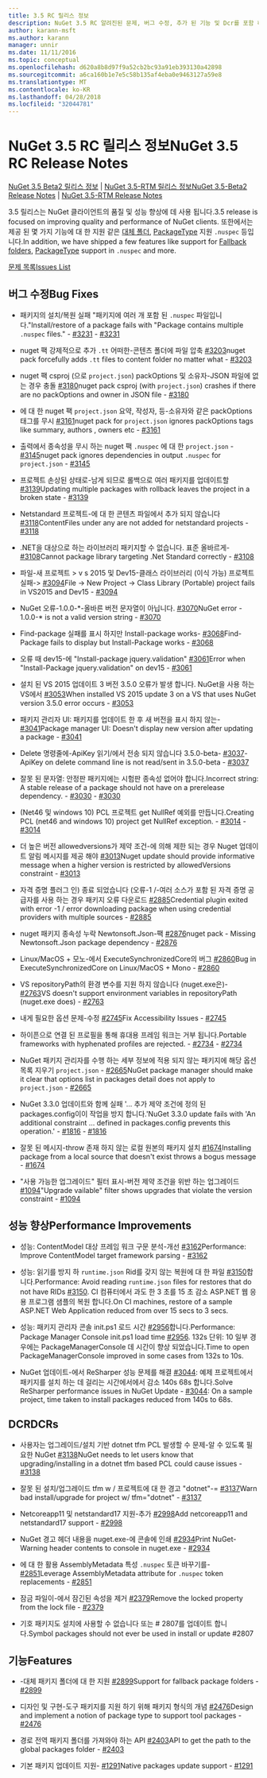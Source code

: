 ```yaml
---
title: 3.5 RC 릴리스 정보
description: NuGet 3.5 RC 알려진된 문제, 버그 수정, 추가 된 기능 및 Dcr를 포함 하 여에 대 한 릴리스 정보입니다.
author: karann-msft
ms.author: karann
manager: unnir
ms.date: 11/11/2016
ms.topic: conceptual
ms.openlocfilehash: d620a8b8d97f9a52cb2bc93a91eb393130a42898
ms.sourcegitcommit: a6ca160b1e7e5c58b135af4eba0e9463127a59e8
ms.translationtype: MT
ms.contentlocale: ko-KR
ms.lasthandoff: 04/28/2018
ms.locfileid: "32044781"
---
```

# <a name="nuget-35-rc-release-notes"></a><span data-ttu-id="cc720-103">NuGet 3.5 RC 릴리스 정보</span><span class="sxs-lookup"><span data-stu-id="cc720-103">NuGet 3.5 RC Release Notes</span></span>

<span data-ttu-id="cc720-104">[NuGet 3.5 Beta2 릴리스 정보](../release-notes/nuget-3.5-Beta2.md) | [NuGet 3.5-RTM 릴리스 정보](../release-notes/nuget-3.5-RTM.md)</span><span class="sxs-lookup"><span data-stu-id="cc720-104">[NuGet 3.5-Beta2 Release Notes](../release-notes/nuget-3.5-Beta2.md) | [NuGet 3.5-RTM Release Notes](../release-notes/nuget-3.5-RTM.md)</span></span>

<span data-ttu-id="cc720-105">3.5 릴리스는 NuGet 클라이언트의 품질 및 성능 향상에 데 사용 됩니다.</span><span class="sxs-lookup"><span data-stu-id="cc720-105">3.5 release is focused on improving quality and performance of NuGet clients.</span></span> <span data-ttu-id="cc720-106">또한에서는 제공 된 몇 가지 기능에 대 한 지원 같은 [대체 폴더](https://github.com/NuGet/Home/issues/2899), [PackageType](https://github.com/NuGet/Home/issues/2476) 지원 `.nuspec` 등입니다.</span><span class="sxs-lookup"><span data-stu-id="cc720-106">In addition, we have shipped a few features like support for [Fallback folders](https://github.com/NuGet/Home/issues/2899), [PackageType](https://github.com/NuGet/Home/issues/2476) support in `.nuspec` and more.</span></span>

[<span data-ttu-id="cc720-107">문제 목록</span><span class="sxs-lookup"><span data-stu-id="cc720-107">Issues List</span></span>](https://github.com/NuGet/Home/issues?q=is%3Aissue+is%3Aclosed+milestone%3A%223.5%20RC")

## <a name="bug-fixes"></a><span data-ttu-id="cc720-108">버그 수정</span><span class="sxs-lookup"><span data-stu-id="cc720-108">Bug Fixes</span></span>

* <span data-ttu-id="cc720-109">패키지의 설치/복원 실패 "패키지에 여러 개 포함 된 `.nuspec` 파일입니다."</span><span class="sxs-lookup"><span data-stu-id="cc720-109">Install/restore of a package fails with "Package contains multiple `.nuspec` files."</span></span><span data-ttu-id="cc720-110"> - [#3231](https://github.com/NuGet/Home/issues/3231)</span><span class="sxs-lookup"><span data-stu-id="cc720-110"> - [#3231](https://github.com/NuGet/Home/issues/3231)</span></span>

* <span data-ttu-id="cc720-111">nuget 팩 강제적으로 추가 `.tt` 어떠한-콘텐츠 폴더에 파일 압축 [#3203](https://github.com/NuGet/Home/issues/3203)</span><span class="sxs-lookup"><span data-stu-id="cc720-111">nuget pack forcefully adds `.tt` files to content folder no matter what - [#3203](https://github.com/NuGet/Home/issues/3203)</span></span>

* <span data-ttu-id="cc720-112">nuget 팩 csproj (으로 `project.json`) packOptions 및 소유자-JSON 파일에 없는 경우 충돌 [#3180](https://github.com/NuGet/Home/issues/3180)</span><span class="sxs-lookup"><span data-stu-id="cc720-112">nuget pack csproj (with `project.json`) crashes if there are no packOptions and owner in JSON file - [#3180](https://github.com/NuGet/Home/issues/3180)</span></span>

* <span data-ttu-id="cc720-113">에 대 한 nuget 팩 `project.json` 요약, 작성자, 등-소유자와 같은 packOptions 태그를 무시 [#3161](https://github.com/NuGet/Home/issues/3161)</span><span class="sxs-lookup"><span data-stu-id="cc720-113">nuget pack for `project.json` ignores packOptions tags like summary, authors , owners etc - [#3161](https://github.com/NuGet/Home/issues/3161)</span></span>

* <span data-ttu-id="cc720-114">출력에서 종속성을 무시 하는 nuget 팩 `.nuspec` 에 대 한 `project.json`  -  [#3145](https://github.com/NuGet/Home/issues/3145)</span><span class="sxs-lookup"><span data-stu-id="cc720-114">nuget pack ignores dependencies in output `.nuspec` for `project.json` - [#3145](https://github.com/NuGet/Home/issues/3145)</span></span>

* <span data-ttu-id="cc720-115">프로젝트 손상된 상태로-남게 되므로 롤백으로 여러 패키지를 업데이트할 [#3139](https://github.com/NuGet/Home/issues/3139)</span><span class="sxs-lookup"><span data-stu-id="cc720-115">Updating multiple packages with rollback leaves the project in a broken state - [#3139](https://github.com/NuGet/Home/issues/3139)</span></span>

* <span data-ttu-id="cc720-116">Netstandard 프로젝트-에 대 한 콘텐츠 파일에서 추가 되지 않습니다 [#3118](https://github.com/NuGet/Home/issues/3118)</span><span class="sxs-lookup"><span data-stu-id="cc720-116">ContentFiles under any are not added for netstandard projects - [#3118](https://github.com/NuGet/Home/issues/3118)</span></span>

* <span data-ttu-id="cc720-117">.NET을 대상으로 하는 라이브러리 패키지할 수 없습니다. 표준 올바르게- [#3108](https://github.com/NuGet/Home/issues/3108)</span><span class="sxs-lookup"><span data-stu-id="cc720-117">Cannot package library targeting .Net Standard correctly - [#3108](https://github.com/NuGet/Home/issues/3108)</span></span>

* <span data-ttu-id="cc720-118">파일-새 프로젝트 > v s 2015 및 Dev15-클래스 라이브러리 (이식 가능) 프로젝트 실패-> [#3094](https://github.com/NuGet/Home/issues/3094)</span><span class="sxs-lookup"><span data-stu-id="cc720-118">File -> New Project -> Class Library (Portable) project fails in VS2015 and Dev15 - [#3094](https://github.com/NuGet/Home/issues/3094)</span></span>

* <span data-ttu-id="cc720-119">NuGet 오류-1.0.0-\*-올바른 버전 문자열이 아닙니다. [#3070](https://github.com/NuGet/Home/issues/3070)</span><span class="sxs-lookup"><span data-stu-id="cc720-119">NuGet error - 1.0.0-\* is not a valid version string - [#3070](https://github.com/NuGet/Home/issues/3070)</span></span>

* <span data-ttu-id="cc720-120">Find-package 실패를 표시 하지만 Install-package works- [#3068](https://github.com/NuGet/Home/issues/3068)</span><span class="sxs-lookup"><span data-stu-id="cc720-120">Find-Package fails to display but Install-Package works - [#3068](https://github.com/NuGet/Home/issues/3068)</span></span>

* <span data-ttu-id="cc720-121">오류 때 dev15-에 "Install-package jquery.validation" [#3061](https://github.com/NuGet/Home/issues/3061)</span><span class="sxs-lookup"><span data-stu-id="cc720-121">Error when "Install-Package jquery.validation" on dev15 - [#3061](https://github.com/NuGet/Home/issues/3061)</span></span>

* <span data-ttu-id="cc720-122">설치 된 VS 2015 업데이트 3 버전 3.5.0 오류가 발생 합니다. NuGet을 사용 하는 VS에서 [#3053](https://github.com/NuGet/Home/issues/3053)</span><span class="sxs-lookup"><span data-stu-id="cc720-122">When installed VS 2015 update 3 on a VS that uses NuGet version 3.5.0 error occurs - [#3053](https://github.com/NuGet/Home/issues/3053)</span></span>

* <span data-ttu-id="cc720-123">패키지 관리자 UI: 패키지를 업데이트 한 후 새 버전을 표시 하지 않는- [#3041](https://github.com/NuGet/Home/issues/3041)</span><span class="sxs-lookup"><span data-stu-id="cc720-123">Package manager UI: Doesn't display new version after updating a package - [#3041](https://github.com/NuGet/Home/issues/3041)</span></span>

* <span data-ttu-id="cc720-124">Delete 명령줄에-ApiKey 읽기/에서 전송 되지 않습니다 3.5.0-beta- [#3037](https://github.com/NuGet/Home/issues/3037)</span><span class="sxs-lookup"><span data-stu-id="cc720-124">-ApiKey on delete command line is not read/sent in 3.5.0-beta - [#3037](https://github.com/NuGet/Home/issues/3037)</span></span>

* <span data-ttu-id="cc720-125">잘못 된 문자열: 안정판 패키지에는 시험판 종속성 없어야 합니다.</span><span class="sxs-lookup"><span data-stu-id="cc720-125">Incorrect string: A stable release of a package should not have on a prerelease dependency.</span></span><span data-ttu-id="cc720-126"> - [#3030](https://github.com/NuGet/Home/issues/3030)</span><span class="sxs-lookup"><span data-stu-id="cc720-126"> - [#3030](https://github.com/NuGet/Home/issues/3030)</span></span>

* <span data-ttu-id="cc720-127">(Net46 및 windows 10) PCL 프로젝트 get NullRef 예외를 만듭니다.</span><span class="sxs-lookup"><span data-stu-id="cc720-127">Creating PCL (net46 and windows 10) project get NullRef exception.</span></span><span data-ttu-id="cc720-128"> - [#3014](https://github.com/NuGet/Home/issues/3014)</span><span class="sxs-lookup"><span data-stu-id="cc720-128"> - [#3014](https://github.com/NuGet/Home/issues/3014)</span></span>

* <span data-ttu-id="cc720-129">더 높은 버전 allowedversions가 제약 조건-에 의해 제한 되는 경우 Nuget 업데이트 알림 메시지를 제공 해야 [#3013](https://github.com/NuGet/Home/issues/3013)</span><span class="sxs-lookup"><span data-stu-id="cc720-129">Nuget update should provide informative message when a higher version is restricted by allowedVersions constraint - [#3013](https://github.com/NuGet/Home/issues/3013)</span></span>

* <span data-ttu-id="cc720-130">자격 증명 플러그 인) 종료 되었습니다 (오류-1 /-여러 소스가 포함 된 자격 증명 공급자를 사용 하는 경우 패키지 오류 다운로드 [#2885](https://github.com/NuGet/Home/issues/2885)</span><span class="sxs-lookup"><span data-stu-id="cc720-130">Credential plugin exited with error -1 / error downloading package when using credential providers with multiple sources - [#2885](https://github.com/NuGet/Home/issues/2885)</span></span>

* <span data-ttu-id="cc720-131">nuget 패키지 종속성 누락 Newtonsoft.Json-팩 [#2876](https://github.com/NuGet/Home/issues/2876)</span><span class="sxs-lookup"><span data-stu-id="cc720-131">nuget pack - Missing Newtonsoft.Json package dependency - [#2876](https://github.com/NuGet/Home/issues/2876)</span></span>

* <span data-ttu-id="cc720-132">Linux/MacOS + 모노-에서 ExecuteSynchronizedCore의 버그 [#2860](https://github.com/NuGet/Home/issues/2860)</span><span class="sxs-lookup"><span data-stu-id="cc720-132">Bug in ExecuteSynchronizedCore on Linux/MacOS + Mono - [#2860](https://github.com/NuGet/Home/issues/2860)</span></span>

* <span data-ttu-id="cc720-133">VS repositoryPath의 환경 변수를 지원 하지 않습니다 (nuget.exe은)- [#2763](https://github.com/NuGet/Home/issues/2763)</span><span class="sxs-lookup"><span data-stu-id="cc720-133">VS doesn't support environment variables in repositoryPath (nuget.exe does) - [#2763](https://github.com/NuGet/Home/issues/2763)</span></span>

* <span data-ttu-id="cc720-134">내게 필요한 옵션 문제-수정 [#2745](https://github.com/NuGet/Home/issues/2745)</span><span class="sxs-lookup"><span data-stu-id="cc720-134">Fix Accessibility Issues - [#2745](https://github.com/NuGet/Home/issues/2745)</span></span>

* <span data-ttu-id="cc720-135">하이픈으로 연결 된 프로필을 통해 휴대용 프레임 워크는 거부 됩니다.</span><span class="sxs-lookup"><span data-stu-id="cc720-135">Portable frameworks with hyphenated profiles are rejected.</span></span><span data-ttu-id="cc720-136"> - [#2734](https://github.com/NuGet/Home/issues/2734)</span><span class="sxs-lookup"><span data-stu-id="cc720-136"> - [#2734](https://github.com/NuGet/Home/issues/2734)</span></span>

* <span data-ttu-id="cc720-137">NuGet 패키지 관리자를 수행 하는 세부 정보에 적용 되지 않는 패키지에 해당 옵션 목록 지우기 `project.json`  -  [#2665](https://github.com/NuGet/Home/issues/2665)</span><span class="sxs-lookup"><span data-stu-id="cc720-137">NuGet package manager should make it clear that options list in packages detail does not apply to `project.json` - [#2665](https://github.com/NuGet/Home/issues/2665)</span></span>

* <span data-ttu-id="cc720-138">NuGet 3.3.0 업데이트와 함께 실패 '... 추가 제약 조건에 정의 된 packages.config이이 작업을 방지 합니다.'</span><span class="sxs-lookup"><span data-stu-id="cc720-138">NuGet 3.3.0 update fails with 'An additional constraint ... defined in packages.config prevents this operation.'</span></span><span data-ttu-id="cc720-139"> - [#1816](https://github.com/NuGet/Home/issues/1816)</span><span class="sxs-lookup"><span data-stu-id="cc720-139"> - [#1816](https://github.com/NuGet/Home/issues/1816)</span></span>

* <span data-ttu-id="cc720-140">잘못 된 메시지-throw 존재 하지 않는 로컬 원본의 패키지 설치 [#1674](https://github.com/NuGet/Home/issues/1674)</span><span class="sxs-lookup"><span data-stu-id="cc720-140">Installing package from a local source that doesn't exist throws a bogus message - [#1674](https://github.com/NuGet/Home/issues/1674)</span></span>

* <span data-ttu-id="cc720-141">"사용 가능한 업그레이드" 필터 표시-버전 제약 조건을 위반 하는 업그레이드 [#1094](https://github.com/NuGet/Home/issues/1094)</span><span class="sxs-lookup"><span data-stu-id="cc720-141">"Upgrade vailable" filter shows upgrades that violate the version constraint - [#1094](https://github.com/NuGet/Home/issues/1094)</span></span>

## <a name="performance-improvements"></a><span data-ttu-id="cc720-142">성능 향상</span><span class="sxs-lookup"><span data-stu-id="cc720-142">Performance Improvements</span></span>

* <span data-ttu-id="cc720-143">성능: ContentModel 대상 프레임 워크 구문 분석-개선 [#3162](https://github.com/NuGet/Home/issues/3162)</span><span class="sxs-lookup"><span data-stu-id="cc720-143">Performance: Improve ContentModel target framework parsing - [#3162](https://github.com/NuGet/Home/issues/3162)</span></span>

* <span data-ttu-id="cc720-144">성능: 읽기를 방지 하 `runtime.json` Rid를 갖지 않는 복원에 대 한 파일 [#3150](https://github.com/NuGet/Home/issues/3150)합니다.</span><span class="sxs-lookup"><span data-stu-id="cc720-144">Performance: Avoid reading `runtime.json` files for restores that do not have RIDs [#3150](https://github.com/NuGet/Home/issues/3150).</span></span> <span data-ttu-id="cc720-145">CI 컴퓨터에서 과도 한 3 초를 15 초 감소 ASP.NET 웹 응용 프로그램 샘플의 복원 합니다.</span><span class="sxs-lookup"><span data-stu-id="cc720-145">On CI machines, restore of a sample ASP.NET Web Application reduced from over 15 secs to 3 secs.</span></span>

* <span data-ttu-id="cc720-146">성능: 패키지 관리자 콘솔 init.ps1 로드 시간 [#2956](https://github.com/NuGet/Home/issues/2956)합니다.</span><span class="sxs-lookup"><span data-stu-id="cc720-146">Performance: Package Manager Console init.ps1 load time [#2956](https://github.com/NuGet/Home/issues/2956).</span></span> <span data-ttu-id="cc720-147">132s 단위: 10 일부 경우에는 PackageManagerConsole 데 시간이 향상 되었습니다.</span><span class="sxs-lookup"><span data-stu-id="cc720-147">Time to open PackageManagerConsole improved in some cases from 132s to 10s.</span></span>

* <span data-ttu-id="cc720-148">NuGet 업데이트-에서 ReSharper 성능 문제를 해결 [#3044](https://github.com/NuGet/Home/issues/3044): 예제 프로젝트에서 패키지를 설치 하는 데 걸리는 시간에서에서 감소 140s 68s 합니다.</span><span class="sxs-lookup"><span data-stu-id="cc720-148">Solve ReSharper performance issues in NuGet Update - [#3044](https://github.com/NuGet/Home/issues/3044): On a sample project, time taken to install packages reduced from 140s to 68s.</span></span>

## <a name="dcrs"></a><span data-ttu-id="cc720-149">DCR</span><span class="sxs-lookup"><span data-stu-id="cc720-149">DCRs</span></span>

* <span data-ttu-id="cc720-150">사용자는 업그레이드/설치 기반 dotnet tfm PCL 발생할 수 문제-알 수 있도록 필요한 NuGet [#3138](https://github.com/NuGet/Home/issues/3138)</span><span class="sxs-lookup"><span data-stu-id="cc720-150">NuGet needs to let users know that upgrading/installing in a dotnet tfm based PCL could cause issues - [#3138](https://github.com/NuGet/Home/issues/3138)</span></span>

* <span data-ttu-id="cc720-151">잘못 된 설치/업그레이드 tfm w / 프로젝트에 대 한 경고 "dotnet"-= [#3137](https://github.com/NuGet/Home/issues/3137)</span><span class="sxs-lookup"><span data-stu-id="cc720-151">Warn bad install/upgrade for project w/ tfm="dotnet" - [#3137](https://github.com/NuGet/Home/issues/3137)</span></span>

* <span data-ttu-id="cc720-152">Netcoreapp11 및 netstandard17 지원-추가 [#2998](https://github.com/NuGet/Home/issues/2998)</span><span class="sxs-lookup"><span data-stu-id="cc720-152">Add netcoreapp11 and netstandard17 support - [#2998](https://github.com/NuGet/Home/issues/2998)</span></span>

* <span data-ttu-id="cc720-153">NuGet 경고 헤더 내용을 nuget.exe-에 콘솔에 인쇄 [#2934](https://github.com/NuGet/Home/issues/2934)</span><span class="sxs-lookup"><span data-stu-id="cc720-153">Print NuGet-Warning header contents to console in nuget.exe - [#2934](https://github.com/NuGet/Home/issues/2934)</span></span>

* <span data-ttu-id="cc720-154">에 대 한 활용 AssemblyMetadata 특성 `.nuspec` 토큰 바꾸기를- [#2851](https://github.com/NuGet/Home/issues/2851)</span><span class="sxs-lookup"><span data-stu-id="cc720-154">Leverage AssemblyMetadata attribute for `.nuspec` token replacements - [#2851](https://github.com/NuGet/Home/issues/2851)</span></span>

* <span data-ttu-id="cc720-155">잠금 파일이-에서 잠긴된 속성을 제거 [#2379](https://github.com/NuGet/Home/issues/2379)</span><span class="sxs-lookup"><span data-stu-id="cc720-155">Remove the locked property from the lock file - [#2379](https://github.com/NuGet/Home/issues/2379)</span></span>

* <span data-ttu-id="cc720-156">기호 패키지도 설치에 사용할 수 없습니다 또는 # 2807를 업데이트 합니다.</span><span class="sxs-lookup"><span data-stu-id="cc720-156">Symbol packages should not ever be used in install or update #2807</span></span>

## <a name="features"></a><span data-ttu-id="cc720-157">기능</span><span class="sxs-lookup"><span data-stu-id="cc720-157">Features</span></span>

* <span data-ttu-id="cc720-158">-대체 패키지 폴더에 대 한 지원 [#2899](https://github.com/NuGet/Home/issues/2899)</span><span class="sxs-lookup"><span data-stu-id="cc720-158">Support for fallback package folders - [#2899](https://github.com/NuGet/Home/issues/2899)</span></span>

* <span data-ttu-id="cc720-159">디자인 및 구현-도구 패키지를 지원 하기 위해 패키지 형식의 개념 [#2476](https://github.com/NuGet/Home/issues/2476)</span><span class="sxs-lookup"><span data-stu-id="cc720-159">Design and implement a notion of package type to support tool packages - [#2476](https://github.com/NuGet/Home/issues/2476)</span></span>

* <span data-ttu-id="cc720-160">경로 전역 패키지 폴더를 가져와야 하는 API [#2403](https://github.com/NuGet/Home/issues/2403)</span><span class="sxs-lookup"><span data-stu-id="cc720-160">API to get the path to the global packages folder - [#2403](https://github.com/NuGet/Home/issues/2403)</span></span>

* <span data-ttu-id="cc720-161">기본 패키지 업데이트 지원- [#1291](https://github.com/NuGet/Home/issues/1291)</span><span class="sxs-lookup"><span data-stu-id="cc720-161">Native packages update support - [#1291](https://github.com/NuGet/Home/issues/1291)</span></span>
